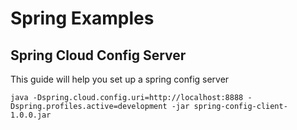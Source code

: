 # Spring Examples

## Spring Cloud Config Server
This guide will help you set up a spring config server

`java -Dspring.cloud.config.uri=http://localhost:8888 -Dspring.profiles.active=development -jar spring-config-client-1.0.0.jar`